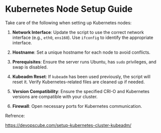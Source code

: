 # Kubernetes Node Setup Guide

Take care of the following when setting up Kubernetes nodes:

1. **Network Interface**: Update the script to use the correct network interface (e.g., `eth0`, `ens160`). Use `ifconfig` to identify the appropriate interface.

2. **Hostname**: Set a unique hostname for each node to avoid conflicts.

3. **Prerequisites**: Ensure the server runs Ubuntu, has `sudo` privileges, and swap is disabled.

4. **Kubeadm Reset**: If `kubeadm` has been used previously, the script will reset it. Verify Kubernetes-related files are cleaned up if needed.

5. **Version Compatibility**: Ensure the specified CRI-O and Kubernetes versions are compatible with your cluster.

6. **Firewall**: Open necessary ports for Kubernetes communication.

Refrence:

https://devopscube.com/setup-kubernetes-cluster-kubeadm/